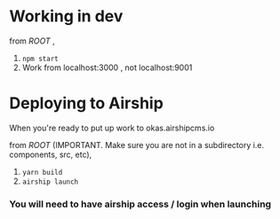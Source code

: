 # Working in dev

from *ROOT* ,
1. `npm start`
2. Work from localhost:3000 , not localhost:9001

# Deploying to Airship

When you're ready to put up work to okas.airshipcms.io

from *ROOT* (IMPORTANT. Make sure you are not in a subdirectory i.e. components, src, etc),
1. `yarn build` 
2. `airship launch`

### You will need to have airship access / login when launching